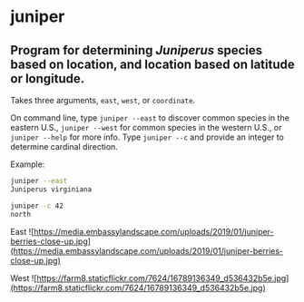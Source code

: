 # juniper

## Program for determining *Juniperus* species based on location, and location based on latitude or longitude.

Takes three arguments, `east`, `west`, or `coordinate`.

On command line, type `juniper --east` to discover common species in the eastern U.S., `juniper --west` for common species in the western U.S., or `juniper --help` for more info. Type `juniper --c` and provide an integer to determine cardinal direction.

Example:
```bash
juniper --east
Juniperus virginiana

juniper -c 42
north
```

East
![https://media.embassylandscape.com/uploads/2019/01/juniper-berries-close-up.jpg](https://media.embassylandscape.com/uploads/2019/01/juniper-berries-close-up.jpg)

West
![https://farm8.staticflickr.com/7624/16789136349_d536432b5e.jpg](https://farm8.staticflickr.com/7624/16789136349_d536432b5e.jpg)
